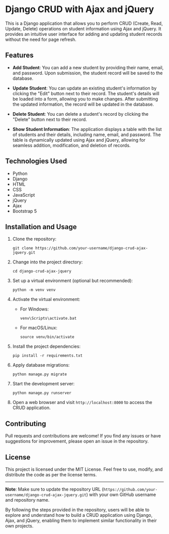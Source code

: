 # Django CRUD with Ajax and jQuery

This is a Django application that allows you to perform CRUD (Create, Read, Update, Delete) operations on student information using Ajax and jQuery. It provides an intuitive user interface for adding and updating student records without the need for page refresh.

## Features

- **Add Student**: You can add a new student by providing their name, email, and password. Upon submission, the student record will be saved to the database.

- **Update Student**: You can update an existing student's information by clicking the "Edit" button next to their record. The student's details will be loaded into a form, allowing you to make changes. After submitting the updated information, the record will be updated in the database.

- **Delete Student**: You can delete a student's record by clicking the "Delete" button next to their record. 

- **Show Student Information**: The application displays a table with the list of students and their details, including name, email, and password. The table is dynamically updated using Ajax and jQuery, allowing for seamless addition, modification, and deletion of records.

## Technologies Used

- Python
- Django
- HTML
- CSS
- JavaScript
- jQuery
- Ajax
- Bootstrap 5

## Installation and Usage

1. Clone the repository:

   ```shell
   git clone https://github.com/your-username/django-crud-ajax-jquery.git
   ```

2. Change into the project directory:

   ```shell
   cd django-crud-ajax-jquery
   ```

3. Set up a virtual environment (optional but recommended):

   ```shell
   python -m venv venv
   ```

4. Activate the virtual environment:

   - For Windows:

     ```shell
     venv\Scripts\activate.bat
     ```

   - For macOS/Linux:

     ```shell
     source venv/bin/activate
     ```

5. Install the project dependencies:

   ```shell
   pip install -r requirements.txt
   ```

6. Apply database migrations:

   ```shell
   python manage.py migrate
   ```

7. Start the development server:

   ```shell
   python manage.py runserver
   ```

8. Open a web browser and visit `http://localhost:8000` to access the CRUD application.

## Contributing

Pull requests and contributions are welcome! If you find any issues or have suggestions for improvement, please open an issue in the repository.

## License

This project is licensed under the MIT License. Feel free to use, modify, and distribute the code as per the license terms.

---

**Note**: Make sure to update the repository URL (`https://github.com/your-username/django-crud-ajax-jquery.git`) with your own GitHub username and repository name.

By following the steps provided in the repository, users will be able to explore and understand how to build a CRUD application using Django, Ajax, and jQuery, enabling them to implement similar functionality in their own projects.
